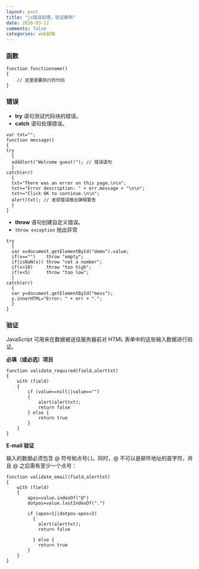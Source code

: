 ```yaml
---
layout: post
title: "js错误处理，验证案例"
date: 2016-03-12
comments: false
categories: web前端
---
```


### 函数
```
function functionname()
{
	// 这里是要执行的代码
}

```

### 错误
- **try** 语句测试代码块的错误。
- **catch** 语句处理错误。

```
var txt="";
function message()
{
try
  {
  adddlert("Welcome guest!"); // 错误语句
  }
catch(err)
  {
  txt="There was an error on this page.\n\n";
  txt+="Error description: " + err.message + "\n\n";
  txt+="Click OK to continue.\n\n";
  alert(txt); // 发现错误做出弹框警告
  }
}
```

- **throw** 语句创建自定义错误。
- `throw exception` 抛出异常

```
try
  {
  var x=document.getElementById("demo").value;
  if(x=="")    throw "empty";
  if(isNaN(x)) throw "not a number";
  if(x>10)     throw "too high";
  if(x<5)      throw "too low";
  }
catch(err)
  {
  var y=document.getElementById("mess");
  y.innerHTML="Error: " + err + ".";
  }
}
```

### 验证
JavaScript 可用来在数据被送往服务器前对 HTML 表单中的这些输入数据进行验证。

**必填（或必选）项目**

```
function validate_required(field,alerttxt)
{
	with (field)
	{
		if (value==null||value=="")
	  	{
	  		alert(alerttxt);
	  		return false
	  	} else {
			return true
		}
	}
}
```

**E-mail 验证**

输入的数据必须包含 @ 符号和点号(.)。同时，@ 不可以是邮件地址的首字符，并且 @ 之后需有至少一个点号：

```
function validate_email(field,alerttxt)
{
	with (field)
	{
		apos=value.indexOf("@")
		dotpos=value.lastIndexOf(".")
		
		if (apos<1||dotpos-apos<2) 
		  {
		  	alert(alerttxt);
		  	return false
		  	
		  } else {
			return true
		}
	}
}
```

